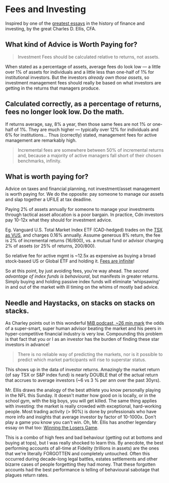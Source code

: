 # Fees and Investing 

Inspired by one of the [greatest essays][4] in the history of finance and investing, by the great Charles D. Ellis, CFA.

## What kind of Advice is Worth Paying for?

> Investment Fees should be calculated relative to returns, not assets.

When stated as a percentage of assets, average fees do look low — a little over 1% of assets for individuals and a little less than one-half of 1% for institutional investors. But the investors *already own those assets*, so investment management fees should really be based on what investors are getting in the returns that managers produce. 

## Calculated correctly, as a percentage of returns, fees no longer look low. Do the math. 

If returns average, say, 8% a year, then those same fees are not 1% or one-half of 1%. They are much higher — typically over 12% for individuals and 6% for institutions... Thus (correctly) stated, management fees for active management are remarkably high. 

> Incremental fees are somewhere between 50% of incremental returns and, because a majority of active managers fall short of their chosen benchmarks, infinity.

## What is worth paying for? 

Advice on taxes and financial planning, not investment/asset management is worth paying for.  We do the opposite: pay someone to manage our assets and slap together a UFILE at tax deadline.

Paying 2% of assets annually for someone to manage your investments through tactical asset allocation is a poor bargain. In practice, Cdn investors pay 10-12x what they should for investment advice.

Eg. Vanguard U.S. Total Market Index ETF (CAD-hedged) trades on the [TSX as VUS][1], and charges 0.16% annually.  Assume generous 8% return, the fee is 2% of incremental returns (16/800), vs. a mutual fund or advisor charging 2% of assets (or 25% of returns, 200/800).  

So relative fee for active mgmt is ~12.5x as expensive as buying a broad stock-based US or Global ETF and holding it. [Fees are infinite][2]! 

So at this point, by just avoiding fees, you're way ahead.  The *second advantage of index funds is behavioural*, but manifests in greater returns.  Simply buying and holding passive index funds will eliminate 'whipsawing' in and out of the market with ill timing on the whims of mostly bad advice.

## Needle and Haystacks, on stacks on stacks on stacks.

As Charley points out in this wonderful [MiB podcast, ~26 min mark][3] the odds of a super-smart, super human advisor beating the market and his peers in hyper-competitive financial industry is very low.  Compounding this problem is that fact that you or I as an investor has the burden of finding these star investors in advance!  

> There is no reliable way of predicting the markets, nor is it possible to predict which market participants will rise to superstar status.

This shows up in the data of investor returns.  Amazingly the market return (of say TSX or S&P index fund) is nearly DOUBLE that of the actual return that accrues to average investors (~6 vs 3 % per ann over the past 30yrs).  

Mr. Ellis draws the analogy of the best athlete you know personally playing in the NFL this Sunday.  It doesn't matter how good on is locally, or in the school gym, with the big boys, you will get killed.  The same thing applies with investing: the market is really crowded with exceptional, hard-working people.  Most trading activity (> 90%) is done by professionals who have more info and insights that average investor by factor of 10-1000x.  Don't play a game you know you can't win.   Oh, Mr. Ellis has another legendary essay on that too: [Winning the Losers Game][5].

This is a combo of high fees and bad behaviour (getting out at bottoms and buying at tops), but I was really shocked to learn this.  By anecdote, the best performing accounts of all-time at Fidelity (trillions in assets) are the ones that we're literally FORGOTTEN and completely untouched.  Often this occurred during decade-long legal battles, estates settlements and other bizarre cases of people forgetting they had money.  That these forgotten accounts had the best performance is telling of behavioural sabotage that plagues return rates.


[1]: https://research.tdwaterhouse.ca/research/public/ETFsProfile/Summary/ca/VUS 
[2]: https://github.com/DeBraid/investing-notes/blob/master/ellis-losers-game.md
[3]: http://www.ritholtz.com/blog/2015/04/masters-in-business-charley-ellis/
[4]: https://blogs.cfainstitute.org/investor/2012/06/28/investment-management-fees-are-much-higher-than-you-think/
[5]: https://www.ifa.com/pdfs/ellis_charles_the_losers_game_1975.pdf
